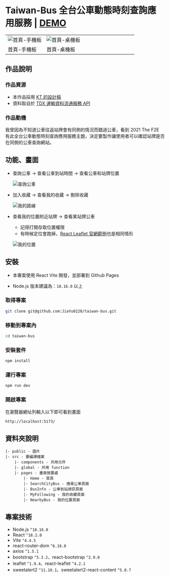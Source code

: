 # Taiwan-Bus 全台公車動態時刻查詢應用服務 | <a href="https://jiayu0220.github.io/taiwan-bus/" target="_blank">DEMO</a>

<table width="100%">
  <tr>
  <td width="30%"><img src="https://github.com/JiaYu0220/taiwan-bus/assets/134919211/3ae517ba-0a64-4488-b371-11390961312d" alt="首頁-手機板"></td>
  <td width="70%"><img src="https://github.com/JiaYu0220/taiwan-bus/assets/134919211/5d1db1c9-9fdb-465f-bea6-c473631427c7" alt="首頁-桌機板"></td>
  </tr>
  <tr>
  <td width="30%">首頁-手機板</td>
  <td width="70%">首頁-桌機板</td>
  </tr>
</table>

## 作品說明

### 作品資源

- 本作品採用 [KT 的設計稿](https://www.behance.net/gallery/131646273/Taiwan-Bus-Project)
- 資料取自於 [TDX 運輸資料流通服務 API](https://tdx.transportdata.tw/api-service/swagger#/CityBus)

### 作品動機

我曾因為不知道公車往返站牌會有同側的情況而錯過公車，看到 2021 The F2E 有此全台公車動態時刻查詢應用服務主題，決定要製作讓使用者可以確認站牌是否在同側的公車查詢網站。

## 功能、畫面

- 查詢公車 -> 查看公車到站時間 -> 查看公車和站牌位置

  ![查詢公車](https://github.com/JiaYu0220/taiwan-bus/assets/134919211/c653bd39-21c2-4c2f-9164-da92db802ea5)


- 加入收藏 -> 查看我的收藏 -> 刪除收藏

  ![我的路線](https://github.com/JiaYu0220/taiwan-bus/assets/134919211/63ac0b1e-7005-4b81-a8ea-cf51143d5ace)



- 查看我的位置附近站牌 -> 查看某站牌公車
  - 記得打開存取位置權限
  - 有時候定位會跑掉，[React Leaflet 官網範例](https://react-leaflet.js.org/docs/example-events/)也是相同情形
    
   ![我的位置](https://github.com/JiaYu0220/taiwan-bus/assets/134919211/7ed6f074-1510-404a-96a9-b3d61a26a600)


## 安裝

- 本專案使用 React Vite 開發，並部署到 Github Pages

- Node.js 版本建議為：`18.16.0` 以上

### 取得專案

```bash
git clone git@github.com:JiaYu0220/taiwan-bus.git
```

### 移動到專案內

```bash
cd taiwan-bus
```

### 安裝套件

```bash
npm install
```

### 運行專案

```bash
npm run dev
```

### 開啟專案

在瀏覽器網址列輸入以下即可看到畫面

```bash
http://localhost:5173/
```

## 資料夾說明

```
|- public - 圖片
|- src - 要編譯檔案
    |- components - 共用元件
    |- global - 共用 function
    |- pages - 畫面放置處
        |- Home - 首頁
        |- SearchCityBus - 搜尋公車頁面
        |- BusInfo - 公車到站資訊頁面
        |- MyFollowing - 我的收藏頁面
        |- NearbyBus - 我的位置頁面
```     

## 專案技術

- Node.js `^18.16.0`
- React `^18.2.0`
- Vite `^4.4.5`
- react-router-dom `^6.16.0`
- axios `^1.5.1`
- bootstrap `^5.3.2`、react-bootstrap `^2.9.0`
- leaflet `^1.9.4`、react-leaflet `^4.2.1`
- sweetalert2 `^11.10.1`、sweetalert2-react-content `^5.0.7`


